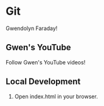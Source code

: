 # Git

Gwendolyn Faraday!

## Gwen's YouTube

Follow Gwen's YouTube videos!

## Local Development

1. Open index.html in your browser.
